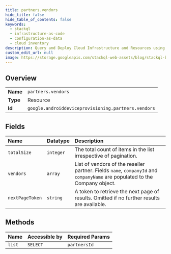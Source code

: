```yaml
---
title: partners.vendors
hide_title: false
hide_table_of_contents: false
keywords:
  - stackql
  - infrastructure-as-code
  - configuration-as-data
  - cloud inventory
description: Query and Deploy Cloud Infrastructure and Resources using SQL
custom_edit_url: null
image: https://storage.googleapis.com/stackql-web-assets/blog/stackql-blog-post-featured-image.png
---
```

  
    

## Overview
<table><tbody>
<tr><td><b>Name</b></td><td><code>partners.vendors</code></td></tr>
<tr><td><b>Type</b></td><td>Resource</td></tr>
<tr><td><b>Id</b></td><td><code>google.androiddeviceprovisioning.partners.vendors</code></td></tr>
</tbody></table>

## Fields
| Name | Datatype | Description |
|:-----|:---------|:------------|
| `totalSize` | `integer` | The total count of items in the list irrespective of pagination. |
| `vendors` | `array` | List of vendors of the reseller partner. Fields `name`, `companyId` and `companyName` are populated to the Company object. |
| `nextPageToken` | `string` | A token to retrieve the next page of results. Omitted if no further results are available. |
## Methods
| Name | Accessible by | Required Params |
|:-----|:--------------|:----------------|
| `list` | `SELECT` | `partnersId` |
